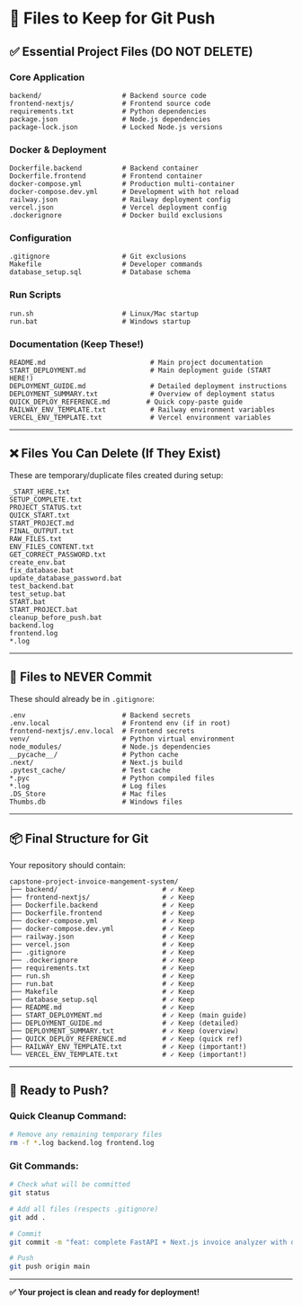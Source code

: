 # 📂 Files to Keep for Git Push

## ✅ Essential Project Files (DO NOT DELETE)

### Core Application
```
backend/                    # Backend source code
frontend-nextjs/            # Frontend source code
requirements.txt            # Python dependencies
package.json                # Node.js dependencies
package-lock.json           # Locked Node.js versions
```

### Docker & Deployment
```
Dockerfile.backend          # Backend container
Dockerfile.frontend         # Frontend container
docker-compose.yml          # Production multi-container
docker-compose.dev.yml      # Development with hot reload
railway.json                # Railway deployment config
vercel.json                 # Vercel deployment config
.dockerignore               # Docker build exclusions
```

### Configuration
```
.gitignore                  # Git exclusions
Makefile                    # Developer commands
database_setup.sql          # Database schema
```

### Run Scripts
```
run.sh                      # Linux/Mac startup
run.bat                     # Windows startup
```

### Documentation (Keep These!)
```
README.md                          # Main project documentation
START_DEPLOYMENT.md                # Main deployment guide (START HERE!)
DEPLOYMENT_GUIDE.md                # Detailed deployment instructions
DEPLOYMENT_SUMMARY.txt             # Overview of deployment status
QUICK_DEPLOY_REFERENCE.md         # Quick copy-paste guide
RAILWAY_ENV_TEMPLATE.txt           # Railway environment variables
VERCEL_ENV_TEMPLATE.txt            # Vercel environment variables
```

---

## ❌ Files You Can Delete (If They Exist)

These are temporary/duplicate files created during setup:

```
_START_HERE.txt
SETUP_COMPLETE.txt
PROJECT_STATUS.txt
QUICK_START.txt
START_PROJECT.md
FINAL_OUTPUT.txt
RAW_FILES.txt
ENV_FILES_CONTENT.txt
GET_CORRECT_PASSWORD.txt
create_env.bat
fix_database.bat
update_database_password.bat
test_backend.bat
test_setup.bat
START.bat
START_PROJECT.bat
cleanup_before_push.bat
backend.log
frontend.log
*.log
```

---

## 🚫 Files to NEVER Commit

These should already be in `.gitignore`:

```
.env                        # Backend secrets
.env.local                  # Frontend env (if in root)
frontend-nextjs/.env.local  # Frontend secrets
venv/                       # Python virtual environment
node_modules/               # Node.js dependencies
__pycache__/                # Python cache
.next/                      # Next.js build
.pytest_cache/              # Test cache
*.pyc                       # Python compiled files
*.log                       # Log files
.DS_Store                   # Mac files
Thumbs.db                   # Windows files
```

---

## 📦 Final Structure for Git

Your repository should contain:

```
capstone-project-invoice-mangement-system/
├── backend/                          # ✓ Keep
├── frontend-nextjs/                  # ✓ Keep
├── Dockerfile.backend                # ✓ Keep
├── Dockerfile.frontend               # ✓ Keep
├── docker-compose.yml                # ✓ Keep
├── docker-compose.dev.yml            # ✓ Keep
├── railway.json                      # ✓ Keep
├── vercel.json                       # ✓ Keep
├── .gitignore                        # ✓ Keep
├── .dockerignore                     # ✓ Keep
├── requirements.txt                  # ✓ Keep
├── run.sh                            # ✓ Keep
├── run.bat                           # ✓ Keep
├── Makefile                          # ✓ Keep
├── database_setup.sql                # ✓ Keep
├── README.md                         # ✓ Keep
├── START_DEPLOYMENT.md               # ✓ Keep (main guide)
├── DEPLOYMENT_GUIDE.md               # ✓ Keep (detailed)
├── DEPLOYMENT_SUMMARY.txt            # ✓ Keep (overview)
├── QUICK_DEPLOY_REFERENCE.md         # ✓ Keep (quick ref)
├── RAILWAY_ENV_TEMPLATE.txt          # ✓ Keep (important!)
└── VERCEL_ENV_TEMPLATE.txt           # ✓ Keep (important!)
```

---

## 🎯 Ready to Push?

### Quick Cleanup Command:
```bash
# Remove any remaining temporary files
rm -f *.log backend.log frontend.log
```

### Git Commands:
```bash
# Check what will be committed
git status

# Add all files (respects .gitignore)
git add .

# Commit
git commit -m "feat: complete FastAPI + Next.js invoice analyzer with deployment configs"

# Push
git push origin main
```

---

**✅ Your project is clean and ready for deployment!**

